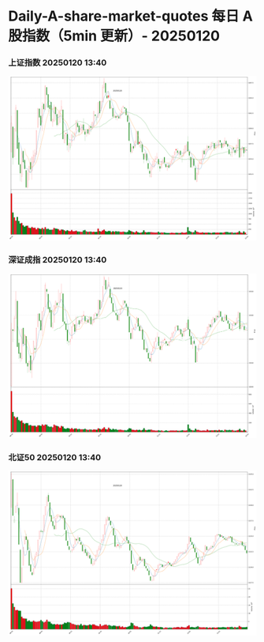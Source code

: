 
# Daily-A-share-market-quotes 每日 A 股指数（5min 更新）- 20250120

### 上证指数 20250120 13:40
![](./fig/2025/1/20250120-sh000001.png)

### 深证成指 20250120 13:40
![](./fig/2025/1/20250120-sz399001.png)

### 北证50 20250120 13:40
![](./fig/2025/1/20250120-bj899050.png)
